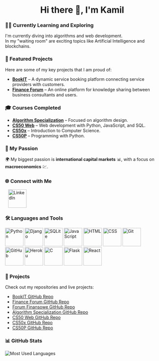 
<h1 align="center">Hi there 👋, I'm Kamil</h1>

### 👨‍💻 Currently Learning and Exploring
I'm currently diving into algorithms and web development.  
In my "waiting room" are exciting topics like Artificial Intelligence and blockchains.

### 💼 Featured Projects
Here are some of my key projects that I am proud of:
- **[BookIT](https://www.easybookitonline.com/)** – A dynamic service booking platform connecting service providers with customers.
- **[Finance Forum](https://www.expertbizforum.com/)** – An online platform for knowledge sharing between business consultants and users.

### 🎓 Courses Completed
- **[Algorithm Specialization](https://github.com/kamilkk00/Stanford_Algorithms)** – Focused on algorithm design.
- **[CS50 Web](https://github.com/kamilkk00/CS50/tree/main/CS50_Web)** – Web development with Python, JavaScript, and SQL.
- **[CS50x](https://github.com/kamilkk00/CS50/tree/main/CS50x)** – Introduction to Computer Science.
- **[CS50P](https://github.com/kamilkk00/CS50/tree/main/CS50_Python)** – Programming with Python.

### 🚀 My Passion
🌍 My biggest passion is **international capital markets** 📊, with a focus on **macroeconomics** 💹.

### 🌐 Connect with Me
<a href="https://www.linkedin.com/in/kamil-k%C4%99pka-885916199/" target="_blank" style="margin-left: 10px;">
  <img src="https://cdn.jsdelivr.net/gh/devicons/devicon/icons/linkedin/linkedin-original.svg" alt="LinkedIn" width="60" height="60"/>
</a>

### 🛠️ Languages and Tools
<a href="https://www.python.org/" target="_blank"><img src="https://upload.wikimedia.org/wikipedia/commons/c/c3/Python-logo-notext.svg" alt="Python" width="60" height="60"/></a>
<a href="https://www.djangoproject.com/" target="_blank"><img src="https://upload.wikimedia.org/wikipedia/commons/7/75/Django_logo.svg" alt="Django" width="60" height="60"/></a>
<a href="https://www.sqlite.org/index.html" target="_blank"><img src="https://cdn.jsdelivr.net/gh/devicons/devicon/icons/sqlite/sqlite-original.svg" alt="SQLite" width="60" height="60"/></a>
<a href="https://developer.mozilla.org/en-US/docs/Web/JavaScript" target="_blank"><img src="https://upload.wikimedia.org/wikipedia/commons/6/6a/JavaScript-logo.png" alt="JavaScript" width="60" height="60"/></a>
<a href="https://developer.mozilla.org/en-US/docs/Web/HTML" target="_blank"><img src="https://upload.wikimedia.org/wikipedia/commons/6/61/HTML5_logo_and_wordmark.svg" alt="HTML" width="60" height="60"/></a>
<a href="https://developer.mozilla.org/en-US/docs/Web/CSS" target="_blank"><img src="https://upload.wikimedia.org/wikipedia/commons/d/d5/CSS3_logo_and_wordmark.svg" alt="CSS" width="60" height="60"/></a>
<a href="https://git-scm.com/" target="_blank"><img src="https://cdn.jsdelivr.net/gh/devicons/devicon/icons/git/git-original.svg" alt="Git" width="60" height="60"/></a>
<a href="https://github.com/" target="_blank"><img src="https://upload.wikimedia.org/wikipedia/commons/9/91/Octicons-mark-github.svg" alt="GitHub" width="60" height="60"/></a>
<a href="https://www.heroku.com/" target="_blank"><img src="https://cdn.jsdelivr.net/gh/devicons/devicon/icons/heroku/heroku-original.svg" alt="Heroku" width="60" height="60"/></a>
<a href="https://www.w3schools.com/c/" target="_blank"><img src="https://upload.wikimedia.org/wikipedia/commons/1/19/C_Logo.png" alt="C" width="60" height="60"/></a>
<a href="https://flask.palletsprojects.com/" target="_blank"><img src="https://cdn.jsdelivr.net/gh/devicons/devicon/icons/flask/flask-original.svg" alt="Flask" width="60" height="60"/></a>
<a href="https://reactjs.org/" target="_blank"><img src="https://upload.wikimedia.org/wikipedia/commons/a/a7/React-icon.svg" alt="React" width="60" height="60"/></a>

### 📁 Projects
Check out my repositories and live projects:
- [BookIT GitHub Repo](https://github.com/kamilkk00/BookIT)
- [Finance Forum GitHub Repo](https://github.com/kamilkk00/Financial_Forum)
- [Forum Finansowe GitHub Repo](https://github.com/kamilkk00/Forum_Finansowe)
- [Algorithm Specialization GitHub Repo](https://github.com/kamilkk00/Stanford_Algorithms)
- [CS50 Web GitHub Repo](https://github.com/kamilkk00/CS50/tree/main/CS50_Web)
- [CS50x GitHub Repo](https://github.com/kamilkk00/CS50/tree/main/CS50x)
- [CS50P GitHub Repo](https://github.com/kamilkk00/CS50/tree/main/CS50_Python)

### 📊 GitHub Stats
![Most Used Languages](https://github-readme-stats.vercel.app/api/top-langs/?username=kamilkk00&layout=compact)
